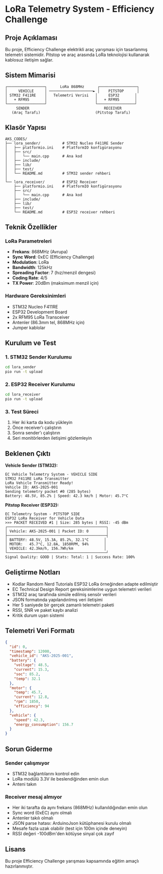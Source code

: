 # LoRa Telemetry System - Efficiency Challenge

## Proje Açıklaması

Bu proje, Efficiency Challenge elektrikli araç yarışması için tasarlanmış telemetri sistemidir. Pitstop ve araç arasında LoRa teknolojisi kullanarak kablosuz iletişim sağlar.

## Sistem Mimarisi

```
┌─────────────────┐      LoRa 868MHz      ┌─────────────────┐
│     VEHICLE     │ ────────────────────► │    PITSTOP      │
│ STM32 F411RE    │   Telemetri Verisi   │     ESP32       │
│   + RFM95       │                      │   + RFM95       │
└─────────────────┘                      └─────────────────┘
     SENDER                                  RECEIVER
   (Araç Tarafı)                         (Pitstop Tarafı)
```

## Klasör Yapısı

```
AKS_CODES/
├── lora_sender/          # STM32 Nucleo F411RE Sender
│   ├── platformio.ini    # PlatformIO konfigürasyonu
│   ├── src/
│   │   └── main.cpp      # Ana kod
│   ├── include/
│   ├── lib/
│   ├── test/
│   └── README.md         # STM32 sender rehberi
│
└── lora_receiver/        # ESP32 Receiver  
    ├── platformio.ini    # PlatformIO konfigürasyonu
    ├── src/
    │   └── main.cpp      # Ana kod
    ├── include/
    ├── lib/
    ├── test/
    └── README.md         # ESP32 receiver rehberi
```

## Teknik Özellikler

### LoRa Parametreleri
- **Frekans**: 868MHz (Avrupa)
- **Sync Word**: 0xEC (Efficiency Challenge)
- **Modulation**: LoRa
- **Bandwidth**: 125kHz 
- **Spreading Factor**: 7 (hız/menzil dengesi)
- **Coding Rate**: 4/5
- **TX Power**: 20dBm (maksimum menzil için)

### Hardware Gereksinimleri
- STM32 Nucleo F411RE
- ESP32 Development Board
- 2x RFM95 LoRa Transceiver
- Antenler (86.3mm tel, 868MHz için)
- Jumper kablolar

## Kurulum ve Test

### 1. STM32 Sender Kurulumu
```bash
cd lora_sender
pio run -t upload
```

### 2. ESP32 Receiver Kurulumu  
```bash
cd lora_receiver
pio run -t upload
```

### 3. Test Süreci
1. Her iki karta da kodu yükleyin
2. Önce receiver'ı çalıştırın
3. Sonra sender'ı çalıştırın
4. Seri monitörlerden iletişimi gözlemleyin

## Beklenen Çıktı

**Vehicle Sender (STM32):**
```
EC Vehicle Telemetry System - VEHICLE SIDE
STM32 F411RE LoRa Transmitter
LoRa Vehicle Transmitter Ready!
Vehicle ID: AKS-2025-001
Sending telemetry packet #0 (285 bytes)
Battery: 48.5V, 85.2% | Speed: 42.3 km/h | Motor: 45.7°C
```

**Pitstop Receiver (ESP32):**
```
EC Telemetry System - PITSTOP SIDE
ESP32 LoRa Receiver for Vehicle Data
>>> PACKET RECEIVED #1 | Size: 285 bytes | RSSI: -45 dBm
┌─────────────────────────────────────────────┐
│ Vehicle: AKS-2025-001 | Packet ID: 0        │
├─────────────────────────────────────────────┤
│ BATTERY: 48.5V, 15.3A, 85.2%, 32.1°C       │
│ MOTOR:   45.7°C, 12.8A, 1850RPM, 94%       │
│ VEHICLE: 42.3km/h, 156.7Wh/km              │
└─────────────────────────────────────────────┘
Signal Quality: GOOD | Stats: Total: 1 | Success Rate: 100%
```

## Geliştirme Notları

- Kodlar Random Nerd Tutorials ESP32 LoRa örneğinden adapte edilmiştir
- EC Technical Design Report gereksinimlerine uygun telemetri verileri
- STM32 araç tarafında simüle edilmiş sensör verileri
- JSON formatında yapılandırılmış veri iletişimi
- Her 5 saniyede bir gerçek zamanlı telemetri paketi
- RSSI, SNR ve paket kaybı analizi
- Kritik durum uyarı sistemi

## Telemetri Veri Formatı

```json
{
  "id": 0,
  "timestamp": 12000,
  "vehicle_id": "AKS-2025-001",
  "battery": {
    "voltage": 48.5,
    "current": 15.3,
    "soc": 85.2,
    "temp": 32.1
  },
  "motor": {
    "temp": 45.7,
    "current": 12.8,
    "rpm": 1850,
    "efficiency": 94
  },
  "vehicle": {
    "speed": 42.3,
    "energy_consumption": 156.7
  }
}
```

## Sorun Giderme

### Sender çalışmıyor
- STM32 bağlantılarını kontrol edin
- LoRa modülü 3.3V ile beslendiğinden emin olun
- Anteni takın

### Receiver mesaj almıyor
- Her iki tarafta da aynı frekans (868MHz) kullanıldığından emin olun
- Sync word (0xEC) aynı olmalı
- Antenler takılı olmalı
- JSON parse hatası: ArduinoJson kütüphanesi kurulu olmalı
- Mesafe fazla uzak olabilir (test için 100m içinde deneyin)
- RSSI değeri -100dBm'den kötüyse sinyal çok zayıf

## Lisans

Bu proje Efficiency Challenge yarışması kapsamında eğitim amaçlı hazırlanmıştır.
